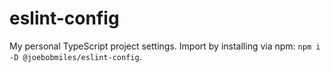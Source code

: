 # eslint-config

My personal TypeScript project settings. Import by installing via npm: `npm i -D @joebobmiles/eslint-config`.
